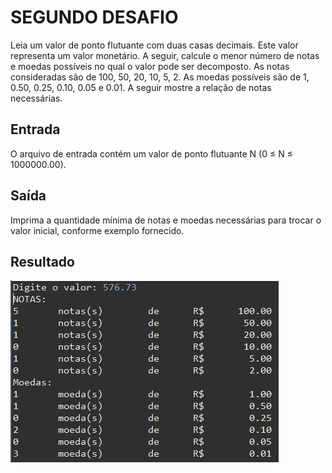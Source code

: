 # SEGUNDO DESAFIO

Leia um valor de ponto flutuante com duas casas decimais. Este valor representa um valor
monetário. A seguir, calcule o menor número de notas e moedas possíveis no qual o valor
pode ser decomposto. As notas consideradas são de 100, 50, 20, 10, 5, 2. As moedas
possíveis são de 1, 0.50, 0.25, 0.10, 0.05 e 0.01. A seguir mostre a relação de notas
necessárias.

## Entrada

O arquivo de entrada contém um valor de ponto flutuante N (0 ≤ N ≤ 1000000.00).


## Saída

Imprima a quantidade mínima de notas e moedas necessárias para trocar o valor inicial,
conforme exemplo fornecido.

## Resultado

![result](../README_IMG/desafio2.png)